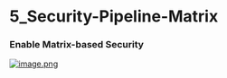 # 5_Security-Pipeline-Matrix

### Enable Matrix-based Security

[![image.png](https://bookstack.besthomelabevar.xyz/uploads/images/gallery/2024-06/scaled-1680-/9zHvAdiLsb5VN07G-image.png)](https://bookstack.besthomelabevar.xyz/uploads/images/gallery/2024-06/9zHvAdiLsb5VN07G-image.png)